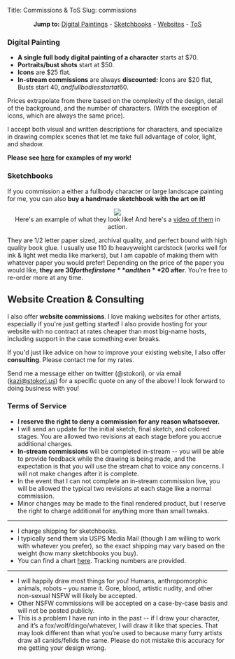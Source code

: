 Title: Commissions & ToS
Slug: commissions

<div style="text-align: center; margin: 2%; margin-top: 3%;">
<strong>Jump to:</strong>
<a href="#artSection">Digital Paintings</a> - <a href="#bookSection">Sketchbooks</a> - <a href="#websiteSection">Websites</a> - <a href="#tos">ToS</a>
</div>

### <div id="artSection">Digital Painting</div> ###

* **A single full body digital painting of a character** starts at $70. 
* **Portraits/bust shots** start at $50. 
* **Icons** are $25 flat.
* **In-stream commissions** are always **discounted:** Icons are $20 flat, Busts start $40, and fullbodies start at 60$.

Prices extrapolate from there based on the complexity of the design, detail of the background, and the number of characters. (With the exception of icons, which are always the same price).

I accept both visual and written descriptions for characters, and specialize in drawing complex scenes that let me take full advantage of color, light, and shadow.

**Please see [here](http://www.stokori.us/art/) for examples of my work!**

### <div id="bookSection"> Sketchbooks </div> ###

If you commission a either a fullbody character or large landscape painting for me, you can also **buy a handmade sketchbook with the art on it!** 

<div style="text-align: center; margin: 2%;">
<img src="/thumbs/horizontal/sketchbooks.jpg">
<br>
Here's an example of what they look like! And here's a <a href="https://twitter.com/stokori/status/927316541577859078)">video of them</a> in action.</div>

They are 1/2 letter paper sized, archival quality, and perfect bound with high quality book glue. I usually use 110 lb heavyweight cardstock (works well for ink & light wet media like markers), but I am capable of making them with whatever paper you would prefer!
Depending on the price of the paper you would like, **they are $30 for the first one** and then **$20 after**. You're free to re-order more at any time.

## <div id="websiteSection"> Website Creation & Consulting </div> ##

I also offer **website commissions**. I love making websites for other artists, especially if you're just getting started! I also provide hosting for your website with no contract at rates cheaper than most big-name hosts, including support in the case something ever breaks.

If you'd just like advice on how to improve your existing website, I also offer **consulting**. Please contact me for my rates.

Send me a message either on twitter (@stokori), or via email (kazi@stokori.us) for a specific quote on any of the above! I look forward to doing business with you!

### <div id="tos">Terms of Service</div> ###

 * **I reserve the right to deny a commission for any reason whatsoever.**
 * I will send an update for the initial sketch, final sketch, and colored stages. You are allowed two revisions at each stage before you accrue additional charges.
 * **In-stream commissions** will be completed in-stream -- you will be able to provide feedback while the drawing is being made, and the expectation is that you will use the stream chat to voice any concerns. I will not make changes after it is complete.
 * In the event that I can not complete an in-stream commission live, you will be allowed the typical two revisions at each stage like a normal commission.
 * Minor changes may be made to the final rendered product, but I reserve the right to charge additional for anything more than small tweaks.
 
 <hr>
 
 * I charge shipping for sketchbooks. 
 * I typically send them via USPS Media Mail (though I am willing to work with whatever you prefer), so the exact shipping may vary based on the weight (how many sketchbooks you buy). 
 * You can find a chart [here](https://pe.usps.com/text/dmm300/Notice123.htm#_c059). Tracking numbers are provided.
 
 <hr>
 
 * I will happily draw most things for you! Humans, anthropomorphic animals, robots – you name it. Gore, blood, artistic nudity, and other non-sexual NSFW will likely be accepted.
 * Other NSFW commissions will be accepted on a case-by-case basis and will not be posted publicly.
 * This is a problem I have run into in the past -- if I draw your character, and it’s a fox/wolf/dingo/whatever, I will draw it like that species. That may look different than what you’re used to because many furry artists draw all canids/felids the same. Please do not mistake this accuracy for me getting your design wrong.